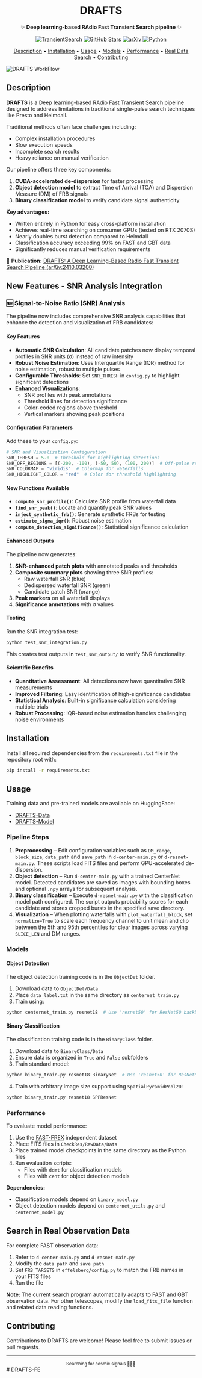<h1 align='center'> DRAFTS </h1>

<div align="center">

✨ **Deep learning-based RAdio Fast Transient Search pipeline** ✨

[![TransientSearch](https://img.shields.io/badge/TransientSearch-DRAFTS-da282a)](https://github.com/SukiYume/DRAFTS)
[![GitHub Stars](https://img.shields.io/github/stars/SukiYume/DRAFTS.svg?label=Stars&logo=github)](https://github.com/SukiYume/DRAFTS/stargazers)
[![arXiv](https://img.shields.io/badge/arXiv-2410.03200-b31b1b.svg)](https://arxiv.org/abs/2410.03200)
[![Python](https://img.shields.io/badge/Python-3.6+-blue.svg)](https://www.python.org/)

[Description](#description) •
[Installation](#installation) •
[Usage](#usage) •
[Models](#models) •
[Performance](#performance) •
[Real Data Search](#search-in-real-observation-data) •
[Contributing](#contributing)

</div>

![DRAFTS WorkFlow](./WorkFlow.png)

## Description

**DRAFTS** is a Deep learning-based RAdio Fast Transient Search pipeline designed to address limitations in traditional single-pulse search techniques like Presto and Heimdall.

Traditional methods often face challenges including:

- Complex installation procedures
- Slow execution speeds
- Incomplete search results
- Heavy reliance on manual verification

Our pipeline offers three key components:

1. **CUDA-accelerated de-dispersion** for faster processing
2. **Object detection model** to extract Time of Arrival (TOA) and Dispersion Measure (DM) of FRB signals
3. **Binary classification model** to verify candidate signal authenticity

**Key advantages:**

- Written entirely in Python for easy cross-platform installation
- Achieves real-time searching on consumer GPUs (tested on RTX 2070S)
- Nearly doubles burst detection compared to Heimdall
- Classification accuracy exceeding 99% on FAST and GBT data
- Significantly reduces manual verification requirements

📄 **Publication:** [DRAFTS: A Deep Learning-Based Radio Fast Transient Search Pipeline (arXiv:2410.03200)](https://arxiv.org/abs/2410.03200)

## New Features - SNR Analysis Integration

### 🆕 Signal-to-Noise Ratio (SNR) Analysis

The pipeline now includes comprehensive SNR analysis capabilities that enhance the detection and visualization of FRB candidates:

#### Key Features

- **Automatic SNR Calculation**: All candidate patches now display temporal profiles in SNR units (σ) instead of raw intensity
- **Robust Noise Estimation**: Uses Interquartile Range (IQR) method for noise estimation, robust to multiple pulses
- **Configurable Thresholds**: Set `SNR_THRESH` in `config.py` to highlight significant detections
- **Enhanced Visualizations**:
  - SNR profiles with peak annotations
  - Threshold lines for detection significance
  - Color-coded regions above threshold
  - Vertical markers showing peak positions

#### Configuration Parameters

Add these to your `config.py`:

```python
# SNR and Visualization Configuration
SNR_THRESH = 5.0  # Threshold for highlighting detections
SNR_OFF_REGIONS = [(-200, -100), (-50, 50), (100, 200)]  # Off-pulse regions
SNR_COLORMAP = "viridis"  # Colormap for waterfalls
SNR_HIGHLIGHT_COLOR = "red"  # Color for threshold highlighting
```

#### New Functions Available

- **`compute_snr_profile()`**: Calculate SNR profile from waterfall data
- **`find_snr_peak()`**: Locate and quantify peak SNR values
- **`inject_synthetic_frb()`**: Generate synthetic FRBs for testing
- **`estimate_sigma_iqr()`**: Robust noise estimation
- **`compute_detection_significance()`**: Statistical significance calculation

#### Enhanced Outputs

The pipeline now generates:

1. **SNR-enhanced patch plots** with annotated peaks and thresholds
2. **Composite summary plots** showing three SNR profiles:
   - Raw waterfall SNR (blue)
   - Dedispersed waterfall SNR (green)
   - Candidate patch SNR (orange)
3. **Peak markers** on all waterfall displays
4. **Significance annotations** with σ values

#### Testing

Run the SNR integration test:

```bash
python test_snr_integration.py
```

This creates test outputs in `test_snr_output/` to verify SNR functionality.

#### Scientific Benefits

- **Quantitative Assessment**: All detections now have quantitative SNR measurements
- **Improved Filtering**: Easy identification of high-significance candidates
- **Statistical Analysis**: Built-in significance calculation considering multiple trials
- **Robust Processing**: IQR-based noise estimation handles challenging noise environments


## Installation

Install all required dependencies from the `requirements.txt` file in the
repository root with:

```bash
pip install -r requirements.txt
```

## Usage

Training data and pre-trained models are available on HuggingFace:

- [DRAFTS-Data](https://huggingface.co/datasets/TorchLight/DRAFTS)
- [DRAFTS-Model](https://huggingface.co/TorchLight/DRAFTS)

### Pipeline Steps

1. **Preprocessing** – Edit configuration variables such as `DM_range`,
   `block_size`, `data_path` and `save_path` in `d-center-main.py` or
   `d-resnet-main.py`. These scripts load FITS files and perform GPU-accelerated
   de-dispersion.
2. **Object detection** – Run `d-center-main.py` with a trained CenterNet model.
   Detected candidates are saved as images with bounding boxes and optional
   `.npy` arrays for subsequent analysis.
3. **Binary classification** – Execute `d-resnet-main.py` with the classification
   model path configured. The script outputs probability scores for each
   candidate and stores cropped bursts in the specified save directory.
4. **Visualization** – When plotting waterfalls with `plot_waterfall_block`,
   set `normalize=True` to scale each frequency channel to unit mean and clip
   between the 5th and 95th percentiles for clear images across varying
   `SLICE_LEN` and DM ranges.

### Models

#### Object Detection

The object detection training code is in the `ObjectDet` folder.

1. Download data to `ObjectDet/Data`
2. Place `data_label.txt` in the same directory as `centernet_train.py`
3. Train using:

```bash
python centernet_train.py resnet18  # Use 'resnet50' for ResNet50 backbone
```

#### Binary Classification

The classification training code is in the `BinaryClass` folder.

1. Download data to `BinaryClass/Data`
2. Ensure data is organized in `True` and `False` subfolders
3. Train standard model:

```bash
python binary_train.py resnet18 BinaryNet  # Use 'resnet50' for ResNet50 backbone
```

4. Train with arbitrary image size support using `SpatialPyramidPool2D`:

```bash
python binary_train.py resnet18 SPPResNet
```

### Performance

To evaluate model performance:

1. Use the [FAST-FREX](https://doi.org/10.57760/sciencedb.15070) independent dataset
2. Place FITS files in `CheckRes/RawData/Data`
3. Place trained model checkpoints in the same directory as the Python files
4. Run evaluation scripts:
   - Files with `ddmt` for classification models
   - Files with `cent` for object detection models

**Dependencies:**

- Classification models depend on `binary_model.py`
- Object detection models depend on `centernet_utils.py` and `centernet_model.py`

## Search in Real Observation Data

For complete FAST observation data:

1. Refer to `d-center-main.py` and `d-resnet-main.py`
2. Modify the `data path` and `save path`
3. Set `FRB_TARGETS` in `effelsberg/config.py` to match the FRB names in your FITS files
4. Run the file

**Note:** The current search program automatically adapts to FAST and GBT observation data. For other telescopes, modify the `load_fits_file` function and related data reading functions.

## Contributing

Contributions to DRAFTS are welcome! Please feel free to submit issues or pull requests.

---

<div align="center">
  <sub>Searching for cosmic signals 🔭✨📡</sub>
</div># DRAFTS-FE
